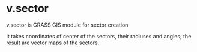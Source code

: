 v.sector
========

v.sector is GRASS GIS module for sector creation

It takes coordinates of center of the sectors, their radiuses and angles; the result are vector maps of the sectors.